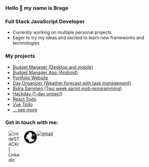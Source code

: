 ### Hello :wave: my name is Brage

### Full Stack JavaScript Developer
* Currently working on multiple personal projects
* Eager to try my ideas and excited to learn new frameworks and technologies

### My projects
* [Budget Manager (Desktop and mobile)][budget]
* [Budget Manager App (Android)][budgetmanagerandroid]
* [Portfolio Website][portfolio]
* [Day Organizer (Weather forecast with task management)][dayorganizer]
* [Bidra Sammen (Two week sprint mob-programming)][graduationproject]
* [Hackday (1-day project)][hackday] 
* [React Todo][reacttodo]
* [Vue Todo][vuetodo]
* [... see more][myprojects]

### Get in touch with me:
[<img align="left" style="margin-left: 10px;" alt="codeSTACKr | LinkedIn" width="40px" src="https://cdn.jsdelivr.net/npm/simple-icons@v3/icons/linkedin.svg" />][linkedin]
[<img align="left" style="margin-left: 10px;" alt="codeSTACKr.com" width="40px" src="https://raw.githubusercontent.com/iconic/open-iconic/master/svg/globe.svg" />][website]
<a href="mailto:bragecontact@gmail.com"><img width="40px" className="homepage__contact" alt="gmail" src="https://i.imgur.com/mo4E0Fb.png"/></a>

 [linkedin]: https://www.linkedin.com/in/brage-rosberg/
 [website]: https://www.bragerosberg.com
 [hackday]: https://github.com/bragerosberg/Hackday
 [portfolio]: https://github.com/bragerosberg/Portfolio
 [reacttodo]: https://github.com/bragerosberg/ReactTodo
 [dayorganizer]: https://github.com/bragerosberg/DayOrganizer
 [myprojects]: https://github.com/bragerosberg?tab=repositories
 [budget]: https://github.com/bragerosberg/BudgetManager
 [budgetmanagerandroid]: https://github.com/bragerosberg/budgetManagerNative
 [budgetmanager]: https://github.com/bragerosberg/BudgetManager
 [vuetodo]: https://github.com/bragerosberg/VueTodo
 [graduationproject]: https://github.com/jopemoma/Graduation-Project
